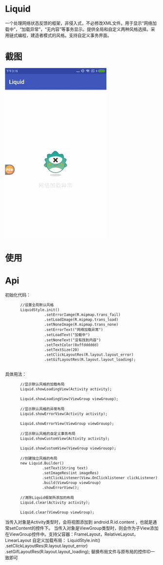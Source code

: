 # Liquid
一个处理网络状态反馈的框架，非侵入式，不必修改XML文件。用于显示“网络加载中”，“加载异常”，“无内容”等事务显示。提供全局和自定义两种风格选择。采用链式编程，建造者模式的风格。支持自定义事务界面。

# 截图

![Alt text](https://github.com/Liuyang98/Liquid/blob/master/image/02.gif)

# 使用




# Api

初始化代码：
```
       //设置全局默认风格
       LiquidStyle.init()
                  .setErrorIamge(R.mipmap.trans_fail)
                  .setLoadImage(R.mipmap.trans_load)
                  .setNoneImage(R.mipmap.trans_none)
                  .setErrorText("网络加载异常")
                  .setLoadText("加载中")
                  .setNoneText("没有找到内容")
                  .setTextColor(0xffdddddd)
                  .setTextSize(20)
                  .setClickLayoutRes(R.layout.layout_error)
                  .setGifLayoutRes(R.layout.layout_loading);
                
```

具体用法：
```
       //显示默认风格的加载布局
       Liquid.showLoadingView(Activity activity);
       
       Liquid.showLoadingView(ViewGroup viewGrouop);
       
       //显示默认风格的异常布局
       Liquid.showErrorView(Activity activity);
       
       Liquid.showErrorView(ViewGroup viewGrouop);
       
       //显示默认风格的自定义事务布局
       Liquid.showCustomView(Activity activity);
       
       Liquid.showCustomView(ViewGroup viewGrouop);

       //创建独立风格的布局
       new Liquid.Builder()
                 .setText(String text)
                 .setImageRes(int imageRes)
                 .setClickListener(View.OnClicklistener clickListener)
                 .build(ViewGroup viewGroup) 
                 .showErrorView();
       
       //清除Liquid框架所添加的布局
       Liquid.clear(Activity activity);
       
       Liquid.clear(ViewGroup viewGroup);

```
当传入对象是Activity类型时，会将视图添加到 android.R.id.content ，也就是通常setContent的控件下。
当传入对象是ViewGroup类型时，则会作为子View添加在ViewGroup控件中。支持父容器：FrameLayout，RelativeLayout，LinearLayout
自定义加载布局：
            LiquidStyle.init()
                .setClickLayoutRes(R.layout.layout_error)
                .setGifLayoutRes(R.layout.layout_loading);
替换布局文件与原布局的控件ID一致即可
                
